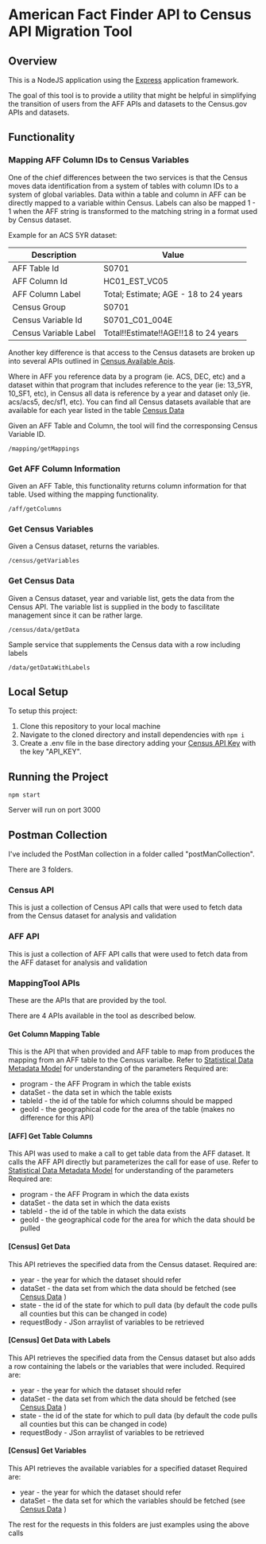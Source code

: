 # American Fact Finder API to Census API Migration Tool
## Overview
This is a NodeJS application using the  [Express] application framework.

The goal of this tool is to provide a utility that might be helpful in simplifying the transition of users from the AFF APIs and datasets to the Census.gov APIs and datasets.

## Functionality
### Mapping AFF Column IDs to Census Variables
One of the chief differences between the two services is that the Census moves data identification from a system of tables with column IDs to a system of global variables.  Data within a table and column in AFF can be directly mapped to a variable within Census.  Labels can also be mapped 1 - 1 when the AFF string is transformed to the matching string in a format used by Census dataset.

Example for an ACS 5YR dataset:

| Description | Value |
| --- | --- |
|AFF Table Id | S0701|
|AFF Column Id | HC01_EST_VC05|
|AFF Column Label | Total; Estimate; AGE - 18 to 24 years|
|Census Group | S0701|
|Census Variable Id | S0701_C01_004E|
|Census Variable Label | Total!!Estimate!!AGE!!18 to 24 years|

Another key difference is that access to the Census datasets are broken up into several APIs outlined in [Census Available Apis].

Where in AFF you reference data by a program (ie. ACS, DEC, etc) and a dataset  within that program that includes reference to the year (ie: 13_5YR, 10_SF1, etc), in Census all data is reference by a year and dataset only (ie. acs/acs5, dec/sf1, etc).
You can find all Census datasets available that are available for each year listed in the table [Census Data]

Given an AFF Table and Column, the tool will find the corresponsing Census Variable ID.

`/mapping/getMappings`

### Get AFF Column Information
Given an AFF Table, this functionality returns column information for that table.  Used withing the mapping functionality.

`/aff/getColumns`

### Get Census Variables
Given a Census dataset, returns the variables.

`/census/getVariables`

### Get Census Data
Given a Census dataset, year and variable list, gets the data from the Census API.
The variable list is supplied in the body to fascilitate management since it can be 
rather large.

`/census/data/getData`

Sample service that supplements the Census data with a row including labels

`/data/getDataWithLabels`

## Local Setup

To setup this project:
1. Clone this repository to your local machine
2. Navigate to the cloned directory and install dependencies with `npm i`
3. Create a .env file in the base directory adding your [Census API Key] with the key "API_KEY".

## Running the Project

`npm start`

Server will run on port 3000

## Postman Collection

I've included the PostMan collection in a folder called "postManCollection".

There are 3 folders.

### Census API
This is just a collection of Census API calls that were used to fetch data from the Census dataset for analysis and validation

### AFF API
This is just a collection of AFF API calls that were used to fetch data from the AFF dataset for analysis and validation

### MappingTool APIs
These are the APIs that are provided by the tool.

There are 4 APIs available in the tool as described below.

#### Get Column Mapping Table
This is the API that when provided and AFF table to map from produces the mapping from an AFF table to the Census varialbe.
Refer to [Statistical Data Metadata Model] for understanding of the parameters
Required are:
* program - the AFF Program in which the table exists
* dataSet - the data set in which the table exists
* tableId - the id of the table for which columns should be mapped
* geoId - the geographical code for the area of the table (makes no difference for this API)

#### [AFF] Get Table Columns
This API was used to make a call to get table data from the AFF dataset. It calls the AFF API directly but parameterizes the call for ease of use.
Refer to [Statistical Data Metadata Model] for understanding of the parameters
Required are:
* program - the AFF Program in which the data exists
* dataSet - the data set in which the data exists
* tableId - the id of the table in which the data exists
* geoId - the geographical code for the area for which the data should be pulled

#### [Census] Get Data
This API retrieves the specified data from the Census dataset. 
Required are:
* year - the year for which the dataset should refer
* dataSet - the data set from which the data should be fetched (see [Census Data] )
* state - the id of the state for which to pull data (by default the code pulls all counties but this can be changed in code)
* requestBody - JSon arraylist of variables to be retrieved

#### [Census] Get Data with Labels
This API retrieves the specified data from the Census dataset but also adds a row containing the labels or the variables that were included. 
Required are:
* year - the year for which the dataset should refer
* dataSet - the data set from which the data should be fetched (see [Census Data] )
* state - the id of the state for which to pull data (by default the code pulls all counties but this can be changed in code)
* requestBody - JSon arraylist of variables to be retrieved

#### [Census] Get Variables
This API retrieves the available variables for a specified dataset
Required are:
* year - the year for which the dataset should refer
* dataSet - the data set for which the variables should be fetched (see [Census Data] )

The rest for the requests in this folders are just examples using the above calls

[Express]: https://expressjs.com/
[Census API Key]: https://api.census.gov/data/key_signup.html
[Census Available Apis]: https://www.census.gov/data/developers/data-sets.html
[Census Data]:https://api.census.gov/data.html
[Statistical Data Metadata Model]:https://factfinder.census.gov/service/DataModel.html